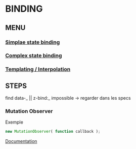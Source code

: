 # BINDING

## MENU

### [Simplae state binding](01-simple-state-binding.html)

### [Complex state binding](02-complex-state-binding.html)

### [Templating / Interpolation](03-interpolation-templating.html)

## STEPS

find data-_ || z-bind:_ impossible -> regarder dans les specs

### Mutation Observer

Exemple

```js
new MutationObserver( function callback );
```

[Documentation](https://developer.mozilla.org/fr/docs/Web/API/MutationObserver)
